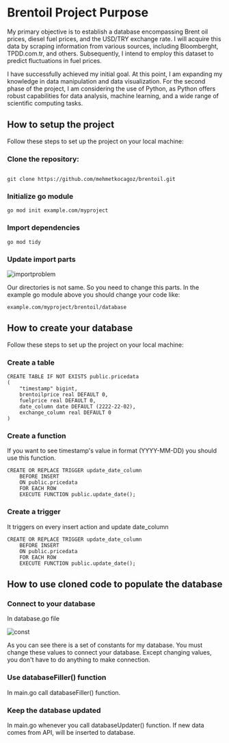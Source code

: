 # Brentoil Project Purpose
My primary objective is to establish a database encompassing Brent oil prices, diesel fuel prices, and the USD/TRY exchange rate. I will acquire this data by scraping information from various sources, including Bloomberght, TPDD.com.tr, and others. Subsequently, I intend to employ this dataset to predict fluctuations in fuel prices.

I have successfully achieved my initial goal. At this point, I am expanding my knowledge in data manipulation and data visualization. For the second phase of the project, I am considering the use of Python, as Python offers robust capabilities for data analysis, machine learning, and a wide range of scientific computing tasks.
## How to setup the project
Follow these steps to set up the project on your local machine:
### Clone the repository:
```

git clone https://github.com/mehmetkocagoz/brentoil.git

```
### Initialize go module
```
go mod init example.com/myproject

```
### Import dependencies
```
go mod tidy

```
### Update import parts
![importproblem](https://github.com/mehmetkocagoz/brentoil/assets/103457586/81a2c121-2177-4d32-8b73-d347dc271057)

Our directories is not same. So you need to change this parts. In the example go module above you should change your code like:
```
example.com/myproject/brentoil/database

```

## How to create your database
Follow these steps to set up the project on your local machine:

### Create a table
```postgresql
CREATE TABLE IF NOT EXISTS public.pricedata
(
    "timestamp" bigint,
    brentoilprice real DEFAULT 0,
    fuelprice real DEFAULT 0,
    date_column date DEFAULT (2222-22-02),
    exchange_column real DEFAULT 0
)
```

### Create a function
If you want to see timestamp's value in format (YYYY-MM-DD) you should use this function.
```
CREATE OR REPLACE TRIGGER update_date_column
    BEFORE INSERT
    ON public.pricedata
    FOR EACH ROW
    EXECUTE FUNCTION public.update_date();
```

### Create a trigger
It triggers on every insert action and update date_column
```
CREATE OR REPLACE TRIGGER update_date_column
    BEFORE INSERT
    ON public.pricedata
    FOR EACH ROW
    EXECUTE FUNCTION public.update_date();
```

## How to use cloned code to populate the database

### Connect to your database
In database.go file

![const](https://github.com/mehmetkocagoz/brentoil/assets/103457586/a9c9d61a-15e2-4a45-b157-3cad23fb6835)

As you can see there is a set of constants for my database.
You must change these values to connect your database.
Except changing values, you don't have to do anything to make connection.
### Use databaseFiller() function
In main.go call databaseFiller() function.

### Keep the database updated
In main.go whenever you call databaseUpdater() function. If new data comes from API, will be inserted to database.
